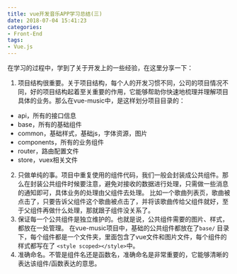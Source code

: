 ```yaml
---
title: vue开发音乐APP学习总结(三)
date: 2018-07-04 15:41:23
categories:
- Front-End
tags:
- Vue.js
---
```

在学习的过程中，学到了关于开发上的一些经验，在这里分享一下：
1. 项目结构很重要。关于项目结构，每个人的开发习惯不同，公司的项目情况不同，好的项目结构起着至关重要的作用，它能够帮助你快速地梳理并理解项目具体的业务。那么在vue-music中，是这样划分项目目录的：
  - api，所有的接口信息
  - base，所有的基础组件
  - common，基础样式，基础js，字体资源，图片
  - components，所有的业务组件
  - router，路由配置文件
  - store，vuex相关文件
2. 只做单纯的事。项目中重复使用的组件代码，我们一般会封装成公共组件。那么在封装公共组件时候要注意，避免对接收的数据进行处理，只需做一些消息的通知即可，具体业务的处理由父组件去处理。
比如一个歌曲列表页，歌曲被点击了，只要告诉父组件这个歌曲被点击了，并将该歌曲传给父组件就好，至于父组件再做什么处理，那就跟子组件没关系了。
3. 保证每一个公共组件是独立维护的。也就是说，公共组件需要的图片、样式，都放在一处管理。
在vue-music项目中，基础的公共组件都放在了`base/` 目录下，每个组件都是一个文件夹，里面包含了vue文件和图片文件，每个组件的样式都写在了 `<style scoped></style>`中。
4. 准确命名。不管是组件名还是函数名，准确命名是非常重要的，它能够清晰的表达该组件/函数表达的意思。